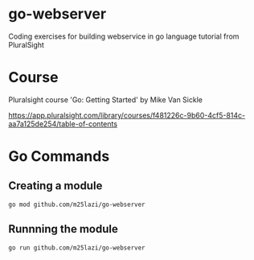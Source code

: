 # go-webserver
Coding exercises for building webservice in go language tutorial from PluralSight

# Course

Pluralsight course 'Go: Getting Started' by Mike Van Sickle

https://app.pluralsight.com/library/courses/f481226c-9b60-4cf5-814c-aa7a125de254/table-of-contents


# Go Commands

## Creating a module

`go mod github.com/m25lazi/go-webserver`

## Runnning the module

`go run github.com/m25lazi/go-webserver`
